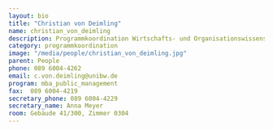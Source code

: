 ```yaml
---
layout: bio
title: "Christian von Deimling"
name: christian_von_deimling
description: Programmkoordination Wirtschafts- und Organisationswissenschaften 
category: programmkoordination
image: "/media/people/christian_von_deimling.jpg"
parent: People
phone: 089 6004-4262
email: c.von.deimling@unibw.de
program: mba_public_management
fax:  089 6004-4219
secretary_phone: 089 6004-4229
secretary_name: Anna Meyer
room: Gebäude 41/300, Zimmer 0304
---
```



